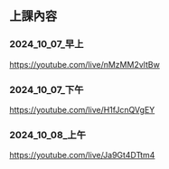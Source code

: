 ## 上課內容


### 2024_10_07_早上

https://youtube.com/live/nMzMM2vltBw

### 2024_10_07_下午

https://youtube.com/live/H1fJcnQVgEY

### 2024_10_08_上午

https://youtube.com/live/Ja9Gt4DTtm4

